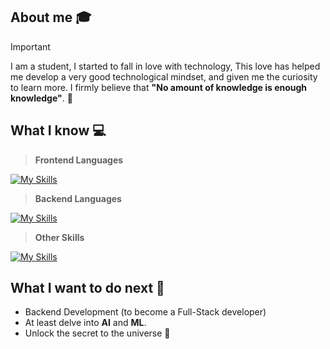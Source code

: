 ## About me :mortar_board:

> [!IMPORTANT]
I am a student, I started to fall in love with technology, This love has helped me develop a very good technological mindset, and given me the curiosity to learn more. I firmly believe that **"No amount of knowledge is enough knowledge"**. 🧠

## What I know :computer:

> <p><strong>Frontend Languages</strong></p>
[![My Skills](https://skillicons.dev/icons?i=html,css,sass,bootstrap,js)](https://skillicons.dev)

> <p><strong>Backend Languages</strong></p>
[![My Skills](https://skillicons.dev/icons?i=firebase,php,mysql)](https://skillicons.dev)

> <p><strong>Other Skills</strong></p>
[![My Skills](https://skillicons.dev/icons?i=git)](https://skillicons.dev)

## What I want to do next :thinking:
- Backend Development (to become a Full-Stack developer)
- At least delve into **AI** and **ML**.
- Unlock the secret to the universe :rofl:
